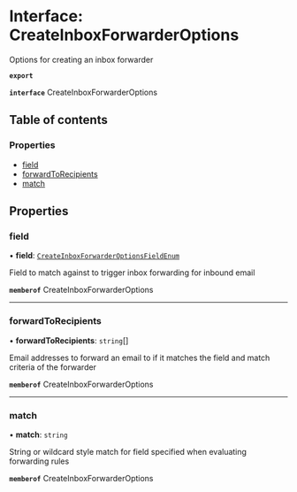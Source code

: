 # Interface: CreateInboxForwarderOptions

Options for creating an inbox forwarder

**`export`**

**`interface`** CreateInboxForwarderOptions

## Table of contents

### Properties

- [field](CreateInboxForwarderOptions.md#field)
- [forwardToRecipients](CreateInboxForwarderOptions.md#forwardtorecipients)
- [match](CreateInboxForwarderOptions.md#match)

## Properties

### <a id="field" name="field"></a> field

• **field**: [`CreateInboxForwarderOptionsFieldEnum`](../enums/CreateInboxForwarderOptionsFieldEnum.md)

Field to match against to trigger inbox forwarding for inbound email

**`memberof`** CreateInboxForwarderOptions

___

### <a id="forwardtorecipients" name="forwardtorecipients"></a> forwardToRecipients

• **forwardToRecipients**: `string`[]

Email addresses to forward an email to if it matches the field and match criteria of the forwarder

**`memberof`** CreateInboxForwarderOptions

___

### <a id="match" name="match"></a> match

• **match**: `string`

String or wildcard style match for field specified when evaluating forwarding rules

**`memberof`** CreateInboxForwarderOptions
